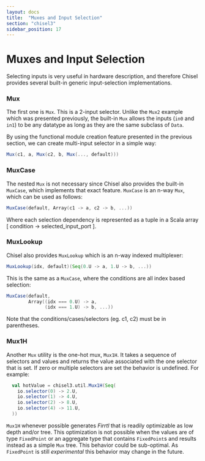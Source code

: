 ```yaml
---
layout: docs
title:  "Muxes and Input Selection"
section: "chisel3"
sidebar_position: 17
---
```


# Muxes and Input Selection

Selecting inputs is very useful in hardware description, and therefore Chisel provides several built-in generic input-selection implementations.

### Mux
The first one is `Mux`. This is a 2-input selector. Unlike the `Mux2` example which was presented previously, the built-in `Mux` allows
the inputs (`in0` and `in1`) to be any datatype as long as they are the same subclass of `Data`.

By using the functional module creation feature presented in the previous section, we can create multi-input selector in a simple way:

```scala
Mux(c1, a, Mux(c2, b, Mux(..., default)))
```

### MuxCase

The nested `Mux` is not necessary since Chisel also provides the built-in `MuxCase`, which implements that exact feature.
`MuxCase` is an n-way `Mux`, which can be used as follows:

```scala
MuxCase(default, Array(c1 -> a, c2 -> b, ...))
```

Where each selection dependency is represented as a tuple in a Scala
array [ condition -> selected_input_port ].

### MuxLookup
Chisel also provides `MuxLookup` which is an n-way indexed multiplexer:

```scala
MuxLookup(idx, default)(Seq(0.U -> a, 1.U -> b, ...))
```

This is the same as a `MuxCase`, where the conditions are all index based selection:

```scala
MuxCase(default,
        Array((idx === 0.U) -> a,
              (idx === 1.U) -> b, ...))
```

Note that the conditions/cases/selectors (eg. c1, c2) must be in parentheses.

### Mux1H
Another ```Mux``` utility is the one-hot mux, ```Mux1H```. It takes a sequence of selectors and values and returns the value associated with the one selector that is set. If zero or multiple selectors are set the behavior is undefined.  For example:

```scala
  val hotValue = chisel3.util.Mux1H(Seq(
    io.selector(0) -> 2.U,
    io.selector(1) -> 4.U,
    io.selector(2) -> 8.U,
    io.selector(4) -> 11.U,
  ))
```
```Mux1H``` whenever possible generates *Firrtl* that is readily optimizable as low depth and/or tree.  This optimization is not possible when the values are of type ```FixedPoint``` or an aggregate type that contains ```FixedPoint```s and results instead as a simple ```Mux``` tree.  This behavior could be sub-optimal.  As ```FixedPoint``` is still *experimental* this behavior may change in the future.
